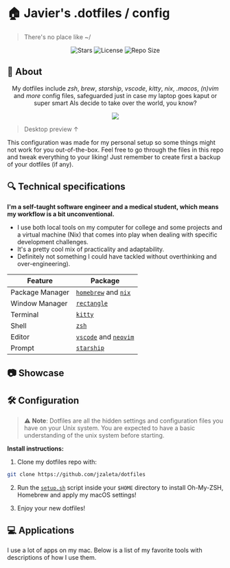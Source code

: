 # 🏠 Javier's .dotfiles / config

> There's no place like ~/

<!-- BADGES -->
<div align="center">
  
![Stars](https://img.shields.io/github/stars/jzaleta/config?style=for-the-badge&logo=starship&color=9ece6a&logoColor=D9E0EE&labelColor=1A1B26)
![License](https://img.shields.io/github/license/jzaleta/config?style=for-the-badge&logo=starship&color=%23e0af68&logoColor=D9E0EE&labelColor=1A1B26)
![Repo Size](https://img.shields.io/github/repo-size/jzaleta/config?style=for-the-badge&logo=codesandbox&color=FCA2AA&logoColor=D9E0EE&labelColor=1A1B26)

</div>

## 🌿 About

<div align="center">
  
My dotfiles include *zsh*, *brew*, *starship*, *vscode*, *kitty*, *nix*, *.macos*, *(n)vim* and *more* config files, safeguarded just in case my laptop goes kaput or super smart AIs decide to take over the world, you know?

</div>

<div align="center">
  
![](assets/setup.png)

</div>

> Desktop preview ↑

This configuration was made for my personal setup so some things might not work for you out-of-the-box. Feel free to go through the files in this repo and tweak everything to your liking! Just remember to create first a backup of your dotfiles (if any). 

## 🔍 Technical specifications

**I'm a self-taught software engineer and a medical student, which means my workflow is a bit unconventional.**

- I use both local tools on my computer for college and some projects and a virtual machine (Nix) that comes into play when dealing with specific development challenges.
- It's a pretty cool mix of practicality and adaptability.
- Definitely not something I could have tackled without overthinking and over-engineering).

| Feature              | Package                                                 |
| -------------------- | ------------------------------------------------------- |
| Package Manager      | [`homebrew`](https://github.com/Homebrew/brew) and [`nix`](https://github.com/NixOS/nixpkgs) |
| Window Manager       | [`rectangle`](https://github.com/rxhanson/Rectangle) |
| Terminal             | [`kitty`](https://github.com/kovidgoyal/kitty) |
| Shell                | [`zsh`](https://www.zsh.org/) |
| Editor               | [`vscode`](https://github.com/microsoft/vscode) and [`neovim`](https://github.com/neovim/neovim) |
| Prompt               | [`starship`](https://github.com/starship/starship) |

## 📷 Showcase

## 🛠️ Configuration

> ⚠️ **Note**: Dotfiles are all the hidden settings and configuration files you have on your Unix system. You are expected to have a basic understanding of the unix system before starting.

**Install instructions:**

1. Clone my dotfiles repo with:
```sh
git clone https://github.com/jzaleta/dotfiles
```

2. Run the [`setup.sh`](setup.sh) script inside your `$HOME` directory to install Oh-My-ZSH, Homebrew and apply my macOS settings!

3. Enjoy your new dotfiles!
   
## 💻 Applications

I use a lot of apps on my mac. Below is a list of my favorite tools with descriptions of how I use them. 
